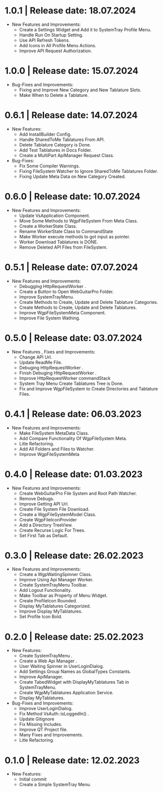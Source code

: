 1.0.1	|	Release date: **18.07.2024**
============================================
* New Features and Improvements:
  - Create a Settings Widget and Add it to SystemTray Profile Menu.
  - Handle Run On Startup Setting.
  - Use API Refresh Tokens.
  - Add Icons in All Profile Menu Actions.
  - Improve API Request Authorization.


1.0.0	|	Release date: **15.07.2024**
============================================
* Bug-Fixes and Improvements:
  - Fixing and Improve New Category and New Tablature Slots.
  - Make When to Delete a Tablature.


0.6.1	|	Release date: **14.07.2024**
============================================
* New Features:
  - Add InstallBuilder Config.
  - Handle SharedToMe Tablatures From API.
  - Delete Tablature Category is Done.
  - Add Test Tablatures in Docs Folder.
  - Create a MultiPart ApiManager Request Class.
* Bug-Fixes:
  - Fix Some Compiler Warnings.
  - Fixing FileSystem Watcher to Ignore SharedToMe Tablatures Folder.
  - Fixing Update Meta Data on New Category Created.


0.6.0	|	Release date: **10.07.2024**
============================================
* New Features and Improvements:
  - Update VsApplication Component.
  - Move Some Methods to WgpFileSystem From Meta Class.
  - Create a WorkerState Class.
  - Rename WorkerState Class to CommandState
  - Make Worker execute methods to got input as pointer.
  - Worker Download Tablatures is DONE.
  - Remove Deleted API Files from FileSystem.


0.5.1	|	Release date: **07.07.2024**
============================================
* New Features and Improvements:
  - Debugging HttpRequestWorker .
  - Create a Button to Open WebGuitarPro Folder.
  - Improve SystemTrayMenu.
  - Create Methods to Create, Update and Delete Tablature Categories.
  - Create Methods to Create, Update and Delete Tablatures.
  - Improve WgpFileSystemMeta Component.
  - Improve File System Wathing.


0.5.0	|	Release date: **03.07.2024**
============================================
* New Features , Fixes and Improvements:
  - Change API Url.
  - Update ReadMe File.
  - Debuging HttpRequestWorker .
  - Finish Debuging HttpRequestWorker .
  - Improve HttpRequestWorker commandStack
  - System Tray Menu Create Tablatures Tree is Done.
  - Fix and Improve WgpFileSystem to Create Directories and Tablature Files.


0.4.1	|	Release date: **06.03.2023**
============================================
* New Features and Improvements:
  - Make FileSystem MetaData Class.
  - Add Compare Functionality Of WgpFileSystem Meta.
  - Litle Refactoring.
  - Add All Folders and Files to Watcher.
  - Improve WgpFileSystemMeta


0.4.0	|	Release date: **01.03.2023**
============================================
* New Features and Improvements:
  - Create WebGuitarPro File System and Root Path Watcher.
  - Remove Debugs.
  - Improve Getting API Url.
  - Create File System File Download.
  - Create a WgpFileSystemModel Class.
  - Create WgpFileIconProvider
  - Add a Directory TreeView.
  - Create Recurse Logic For Trees.
  - Set First Tab as Default.


0.3.0	|	Release date: **26.02.2023**
============================================
* New Features and Improvements:
  - Create a WgpWaitingSpinner Class.
  - Improve Using Api Manager Worker.
  - Create SystemTrayMenu Toolbar.
  - Add Logout Functionality.
  - Make Toolbar as Property of Menu Widget.
  - Create ProfileIcon Rounded.
  - Display MyTablatures Categorized.
  - Improve Display MyTablatures.
  - Set Profile Icon Bold.


0.2.0	|	Release date: **25.02.2023**
============================================
* New Features:
  - Create SystemTrayMenu .
  - Create a Web Api Manager .
  - User Waiting Spinner in UserLoginDialog.
  - Add Settings Group Names as GlobalTypes Constants.
  - Improve ApiManager.
  - Create TabedWidget with DisplayMyTablatures Tab in SystemTrayMenu.
  - Create WgpMyTablatures Application Service.
  - Display MyTablatures.
* Bug-Fixes and Improvements:
  - Improve UserLoginDialog.
  - Fix Method VsAuth::isLoggedIn() .
  - Update Gitignore
  - Fix Missing Includes.
  - Improve QT Project file.
  - Many Fixes and Improvements.
  - Litle Refactoring.


0.1.0	|	Release date: **12.02.2023**
============================================
* New Features:
  - Initial commit
  - Create a Simple SystemTray Menu.


